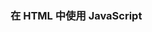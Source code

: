 ### 在 HTML 中使用 JavaScript

#### <script> src 属性

> src可以指定 **任何域** 的js，不受同源策略的影响

<br>

#### <script> 元素的加载顺序

> 一般的加载方式：在html中遇到<script>时，停止html的解析与渲染，进行<script>的加载和执行代码，完成之后再进行html的解析与渲染

```html
    <script type="text/javascript" src="js/main.js"></script>
```

<br>

> async：在html中遇到<script>时，异步加载js，html的解析与渲染没有阻塞，js加载完成之后，停止html的解析与渲染，执行js代码，完成之后再进行html的解析与渲染

```html
    <script type="text/javascript" src="js/main.js" async></script>
```

<br>

> defer：在html中遇到<script>时，异步加载js，html的解析与渲染没有阻塞，js加载完成之后，等待html解析与渲染结束之后，再执行js代码

```html
    <script type="text/javascript" src="js/main.js" defer></script>
```

***对比详情见下面流程图***

![Alt text](https://i.loli.net/2018/10/15/5bc47f00095af.jpeg "Optional title")

<br>

#### \<noscript\>

> 在不支持javascript脚本的情况下，会执行\<noscript\>里的代码，否则浏览器会忽视\<noscript\>

```html
    <!-- 当不支持javascript脚本时，会执行<noscript>里的代码，跳转到相应的页面 -->
    <noscript>
        <meta http-equiv=refresh content="0; url=http://www.baidu.com/baidu.html?from=noscript">
    </noscript>
```
